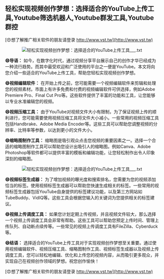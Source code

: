 ## **轻松实现视频创作梦想：选择适合的YouTube上传工具,Youtube筛选机器人,Youtube群发工具,Youtube群控**

[😍想了解推广相关软件的朋友请登录 http://www.vst.tw](http://www.vst.tw)

 <center><img src="https://vst.tw/MP4/tuiguang/png/8.png" alt="轻松实现视频创作梦想：选择适合的YouTube上传工具___.txt"></center>

**😄导语：**
如今，在数字化时代，通过视频分享平台展示自己的创作才华已经成为一种流行趋势。而其中最受欢迎和广泛使用的平台之一便是YouTube。本文将向您介绍一些适合的YouTube上传工具，帮助您轻松实现视频创作梦想。

**😄视频编辑软件：**
在开始上传之前，您可能需要一个视频编辑软件来剪辑和处理您的视频素材。市面上有许多免费和付费的视频编辑软件可供选择，例如Adobe Premiere Pro、Final Cut Pro等。这些软件提供了丰富的功能和工具，让您能够以专业水准编辑您的视频。

**😄视频压缩工具：**
由于YouTube对视频文件大小有限制，为了保证视频上传的顺利进行，您可能需要使用视频压缩工具将文件大小减小。一些常用的视频压缩工具包括Handbrake、Adobe Media Encoder等。这些工具可以帮助您调整视频的分辨率、比特率等参数，以达到更小的文件大小。

**😄缩略图制作工具：**
缩略图是吸引观众点击您视频的重要因素之一。选择一个合适的缩略图制作工具可以帮助您设计出吸引人的缩略图。例如Canva、Adobe Photoshop等软件都可以提供丰富的模板和编辑功能，让您轻松制作出令人印象深刻的缩略图。

 <center><img src="https://vst.tw/MP4/tuiguang/png/8.png" alt="轻松实现视频创作梦想：选择适合的YouTube上传工具___.txt"></center>

**😄视频标签生成器：**
为了增加视频的曝光度和搜索排名，您需要为您的视频添加恰当的标签。使用视频标签生成器可以帮助您快速生成相关的标签。一些常用的视频标签生成器包括YouTube自身提供的标签建议功能，以及第三方网站如TubeBuddy、VidIQ等。这些工具会根据您输入的关键词为您提供相关的标签建议。

**😄视频上传调度工具：**
如果您计划定期上传视频，并且视频文件较大，那么选择一个视频上传调度工具会非常有帮助。这些工具可以帮助您预定上传时间、管理上传队列、自动断点续传等。一些常见的视频上传调度工具有FileZilla、Cyberduck等。

**😄结语：**
选择适合的YouTube上传工具对于实现视频创作梦想至关重要。通过使用视频编辑软件、视频压缩工具、缩略图制作工具、视频标签生成器以及视频上传调度工具，您可以轻松地编辑、优化和上传您的视频内容，从而吸引更多观众，并实现自己在视频创作领域的梦想。祝您创作愉快！

[😍想了解推广相关软件的朋友请登录 http://www.vst.tw](http://www.vst.tw)



